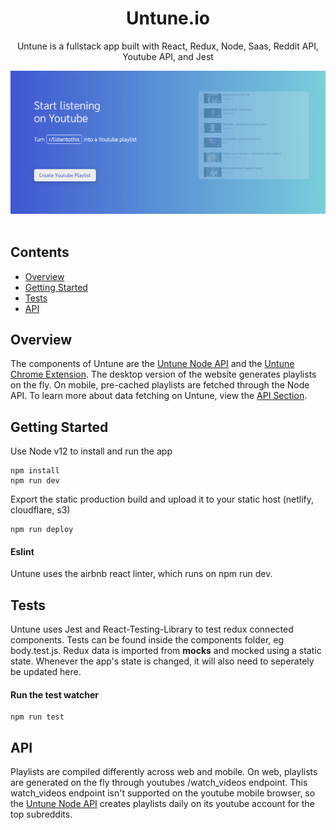 <div align="center">
  <h1>Untune.io</h1>
  <p>Untune is a fullstack app built with React, Redux, Node, Saas, Reddit API, Youtube API, and Jest</p>
  <img src="public/images/web-screenshot.png" width="557" />
  <br />
</div>
<br>

## Contents

- [Overview](#overview)
- [Getting Started](#getting-started)
- [Tests](#tests)
- [API](#API)

## Overview
The components of Untune are the [Untune Node API](https://github.com/zenobo/Untune-Backend) and the [Untune Chrome Extension](https://github.com/zenobo/Untune-Extension). The desktop version of the website generates playlists on the fly. On mobile, pre-cached playlists are fetched through the Node API. To learn more about data fetching on Untune, view the [API Section](#API).

## Getting Started
Use Node v12 to install and run the app 

```
npm install
npm run dev
```

Export the static production build and upload it to your static host (netlify, cloudflare, s3)
```
npm run deploy
```

#### Eslint
Untune uses the airbnb react linter, which runs on npm run dev.

## Tests
Untune uses Jest and React-Testing-Library to test redux connected components. Tests can be found inside the components folder, eg body.test.js. Redux data is imported from __mocks__ and mocked using a static state. Whenever the app's state is changed, it will also need to seperately be updated here.

#### Run the test watcher  
```
npm run test
```

## API
Playlists are compiled differently across web and mobile. On web, playlists are generated on the fly through youtubes /watch_videos endpoint. This watch_videos endpoint isn't supported on the youtube mobile browser, so the [Untune Node API](https://github.com/zenobo/Untune-Backend) creates playlists daily on its youtube account for the top subreddits.
